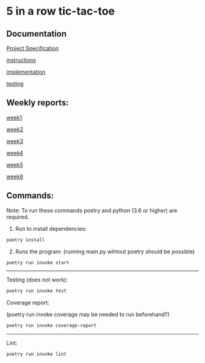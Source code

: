 # 5 in a row tic-tac-toe

## Documentation

[Project Specification](https://github.com/000hcl/tictactoe/blob/main/documentation/project_specification.md)

[instructions](https://github.com/000hcl/tictactoe/blob/main/documentation/user_guide.md)

[implementation](https://github.com/000hcl/tictactoe/blob/main/documentation/implementation.md)

[testing](https://github.com/000hcl/tictactoe/blob/main/documentation/testing.md)


## Weekly reports:
[week1](https://github.com/000hcl/tictactoe/blob/main/documentation/weekly_reports/week1.md)

[week2](https://github.com/000hcl/tictactoe/blob/main/documentation/weekly_reports/week2.md)


[week3](https://github.com/000hcl/tictactoe/blob/main/documentation/weekly_reports/week3.md)


[week4](https://github.com/000hcl/tictactoe/blob/main/documentation/weekly_reports/week4.md)


[week5](https://github.com/000hcl/tictactoe/blob/main/documentation/weekly_reports/week5.md)

[week6](https://github.com/000hcl/tictactoe/blob/main/documentation/weekly_reports/week6.md)



## Commands:

Note: To run these commands poetry and python (3.6 or higher) are required.

1. Run to install dependencies:
```bash
poetry install 
```
2. Runs the program: (running main.py wihtout poetry should be possible)
``` bash
poetry run invoke start
```
---

Testing (does not work): 
```bash
poetry run invoke test
```

Coverage report:

(poetry run invoke coverage may be needed to run beforehand?)

```bash
poetry run invoke coverage-report
```
---

Lint:
```bash
poetry run invoke lint
```
